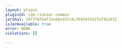 ```yaml
---
layout: plugin
pluginId: com.rionour.common
jarSha1: 29f7f0f04f7ac68e337c6c76934f432fef3b1432
isJarAvailable: true
error: NONE
violations: []

---
```


